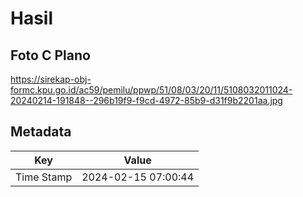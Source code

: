 # Hasil

## Foto C Plano

https://sirekap-obj-formc.kpu.go.id/ac59/pemilu/ppwp/51/08/03/20/11/5108032011024-20240214-191848--296b19f9-f9cd-4972-85b9-d31f9b2201aa.jpg


## Metadata

| Key        | Value               |
| ---------- | ------------------- |
| Time Stamp | 2024-02-15 07:00:44 |



